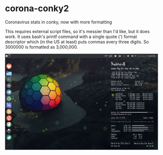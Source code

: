 # corona-conky2
Coronavirus stats in conky, now with more formatting

This requires external script files, so it's messier than I'd like, but it does work. It uses bash's printf command with a single quote (') format descriptor which (in the US at least) puts commas every three digits. So 3000000 is formatted as 3,000,000.

![](screenshot.png)

